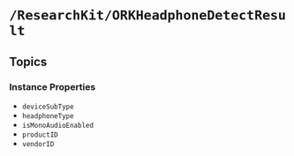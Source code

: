# ``/ResearchKit/ORKHeadphoneDetectResult``

<!-- The content below this line is auto-generated and is redundant. You should either incorporate it into your content above this line or delete it. -->

## Topics

### Instance Properties

- ``deviceSubType``
- ``headphoneType``
- ``isMonoAudioEnabled``
- ``productID``
- ``vendorID``